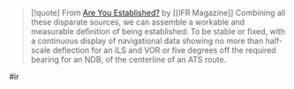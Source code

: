 > [!quote] From [Are You Established?](https://www.ifr-magazine.com/technique/are-you-established/) by [[IFR Magazine]]
> Combining all these disparate sources, we can assemble a workable and measurable definition of being established: To be stable or fixed, with a continuous display of navigational data showing no more than half-scale deflection for an ILS and VOR or five degrees off the required bearing for an NDB, of the centerline of an ATS route.

#ir